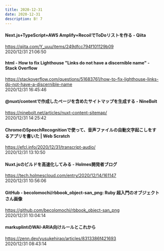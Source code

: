 ```yaml
---
title: 2020-12-31
date: 2020-12-31
description: B! 7
---
```


#### Next.js+TypeScript+AWS Amplify+RecoilでToDoリストを作る - Qiita
https://qiita.com/Y_uuu/items/249dfcc794f101129b09<br>
2020/12/31 21:06:50<br>


#### html - How to fix Lighthouse "Links do not have a discernible name" - Stack Overflow
https://stackoverflow.com/questions/51683761/how-to-fix-lighthouse-links-do-not-have-a-discernible-name<br>
2020/12/31 16:45:46<br>


#### @nuxt/contentで作成したページを含めたサイトマップを生成する - NineBolt
https://ninebolt.net/articles/nuxt-content-sitemap/<br>
2020/12/31 14:25:42<br>


#### ChromeのSpeechRecognitionで使って、音声ファイルの自動文字起こしをするアプリを書いた | Web Scratch
https://efcl.info/2020/12/31/transcript-audio/<br>
2020/12/31 13:10:50<br>


#### Nuxt.jsのビルドを高速化してみる - Holmes開発者ブログ
https://tech.holmescloud.com/entry/2020/12/14/161147<br>
2020/12/31 10:56:06<br>


#### GitHub - becolomochi/rbbook_object-san_png: Ruby 超入門のオブジェクトさん画像
https://github.com/becolomochi/rbbook_object-san_png<br>
2020/12/31 10:04:14<br>


#### markuplintのWAI-ARIA向けルールとこれから
https://zenn.dev/yusukehirao/articles/8313386f421693<br>
2020/12/31 08:43:14<br>


